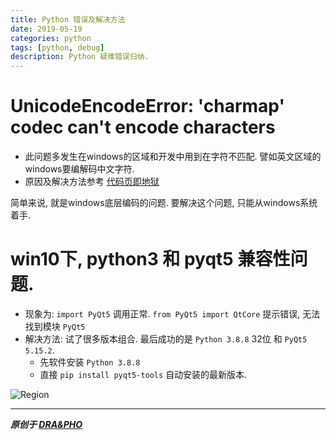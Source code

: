 ```yaml
---
title: Python 错误及解决方法
date: 2019-05-19
categories: python
tags: [python, debug]
description: Python 疑难错误归纳.
---
```


# UnicodeEncodeError: 'charmap' codec can't encode characters
- 此问题多发生在windows的区域和开发中用到在字符不匹配. 譬如英文区域的windows要编解码中文字符.
- 原因及解决方法参考 [代码页即地狱](https://blog.csdn.net/haiross/article/details/36189103)

简单来说, 就是windows底层编码的问题. 要解决这个问题, 只能从windows系统着手.

# win10下, python3 和 pyqt5 兼容性问题.
- 现象为: `import PyQt5` 调用正常. `from PyQt5 import QtCore` 提示错误, 无法找到模块 `PyQt5`
- 解决方法: 试了很多版本组合. 最后成功的是 `Python 3.8.8` 32位 和 `PyQt5 5.15.2`.
    - 先软件安装 `Python 3.8.8`
    - 直接 `pip install pyqt5-tools` 自动安装的最新版本.

![Region](https://draapho.github.io/images/1904/Region.png)

----------

***原创于 [DRA&PHO](https://draapho.github.io/)***
